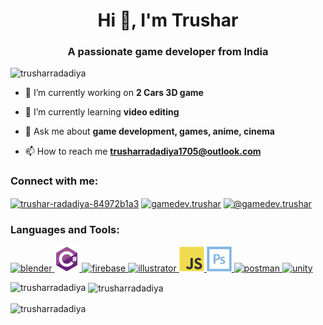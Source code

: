 

<h1 align="center">Hi 👋, I'm Trushar</h1>
<h3 align="center">A passionate game developer from India</h3>

<p align="left"> <img src="https://komarev.com/ghpvc/?username=trusharradadiya&label=Profile%20views&color=0e75b6&style=flat" alt="trusharradadiya" /> </p>

- 🔭 I’m currently working on **2 Cars 3D game**

- 🌱 I’m currently learning **video editing**

- 💬 Ask me about **game development, games, anime, cinema**

- 📫 How to reach me **trusharradadiya1705@outlook.com**

<h3 align="left">Connect with me:</h3>
<p align="left">
<a href="https://linkedin.com/in/trushar-radadiya-84972b1a3" target="blank"><img align="center" src="https://raw.githubusercontent.com/rahuldkjain/github-profile-readme-generator/master/src/images/icons/Social/linked-in-alt.svg" alt="trushar-radadiya-84972b1a3" height="30" width="40" /></a>
<a href="https://instagram.com/gamedev.trushar" target="blank"><img align="center" src="https://raw.githubusercontent.com/rahuldkjain/github-profile-readme-generator/master/src/images/icons/Social/instagram.svg" alt="gamedev.trushar" height="30" width="40" /></a>
<a href="https://www.youtube.com/@gamedev.trushar" target="blank"><img align="center" src="https://raw.githubusercontent.com/rahuldkjain/github-profile-readme-generator/master/src/images/icons/Social/youtube.svg" alt="@gamedev.trushar" height="30" width="40" /></a>
</p>

<h3 align="left">Languages and Tools:</h3>
<p align="left"> <a href="https://www.blender.org/" target="_blank" rel="noreferrer"> <img src="https://download.blender.org/branding/community/blender_community_badge_white.svg" alt="blender" width="40" height="40"/> </a> <a href="https://www.w3schools.com/cs/" target="_blank" rel="noreferrer"> <img src="https://raw.githubusercontent.com/devicons/devicon/master/icons/csharp/csharp-original.svg" alt="csharp" width="40" height="40"/> </a> <a href="https://firebase.google.com/" target="_blank" rel="noreferrer"> <img src="https://www.vectorlogo.zone/logos/firebase/firebase-icon.svg" alt="firebase" width="40" height="40"/> </a> <a href="https://www.adobe.com/in/products/illustrator.html" target="_blank" rel="noreferrer"> <img src="https://www.vectorlogo.zone/logos/adobe_illustrator/adobe_illustrator-icon.svg" alt="illustrator" width="40" height="40"/> </a> <a href="https://developer.mozilla.org/en-US/docs/Web/JavaScript" target="_blank" rel="noreferrer"> <img src="https://raw.githubusercontent.com/devicons/devicon/master/icons/javascript/javascript-original.svg" alt="javascript" width="40" height="40"/> </a> <a href="https://www.photoshop.com/en" target="_blank" rel="noreferrer"> <img src="https://raw.githubusercontent.com/devicons/devicon/master/icons/photoshop/photoshop-line.svg" alt="photoshop" width="40" height="40"/> </a> <a href="https://postman.com" target="_blank" rel="noreferrer"> <img src="https://www.vectorlogo.zone/logos/getpostman/getpostman-icon.svg" alt="postman" width="40" height="40"/> </a> <a href="https://unity.com/" target="_blank" rel="noreferrer"> <img src="https://www.vectorlogo.zone/logos/unity3d/unity3d-icon.svg" alt="unity" width="40" height="40"/> </a> </p>

<p><img align="left" src="https://github-readme-stats.vercel.app/api/top-langs?username=trusharradadiya&show_icons=true&locale=en&layout=compact" alt="trusharradadiya" /></p>

<p>&nbsp;<img align="center" src="https://github-readme-stats.vercel.app/api?username=trusharradadiya&show_icons=true&locale=en" alt="trusharradadiya" /></p>

<p><img align="center" src="https://github-readme-streak-stats.herokuapp.com/?user=trusharradadiya&" alt="trusharradadiya" /></p>

